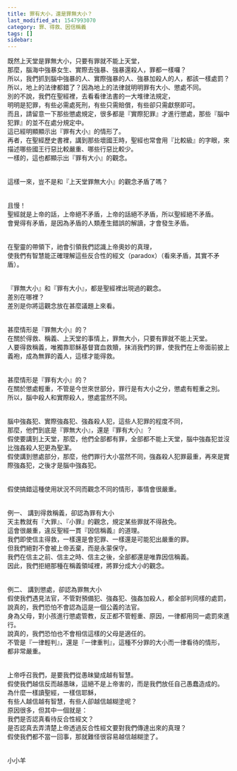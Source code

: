 ```yaml
---
title: 罪有大小，還是罪無大小？
last_modified_at: 1547993070
category: 罪、得救、因信稱義
tags: []
sidebar: 
---
```


<p>既然上天堂是罪無大小，只要有罪就不能上天堂，<br/>那麼，腦海中強暴女生、實際去強暴、強暴還殺人，罪都一樣囉？<br/>所以，我們抓到腦中強暴的人、實際強暴的人、強暴加殺人的人，都該一樣處罰？<br/>所以，地上的法律都錯了？因為地上的法律就明明罪有大小、懲處不同。<br/><!--more-->別的不說，我們在聖經裡，去看看律法書的一大堆律法規定，<br/>明明是犯罪，有些必需處死刑，有些只需賠償，有些卻只需獻祭即可。<br/>而且，請留意一下那些懲處規定，很多都是『實際犯罪』才進行懲處，那些『腦中犯罪』的並不在處分規定中。<br/>這已經明顯顯示出『罪有大小』的情形了。<br/>再者，在聖經歷史書裡，講到那些壞國王時，聖經也常會用『比較級』的字眼，來描述哪些國王行惡比較嚴重、哪些行惡比較少。<br/>一樣的，這也都顯示出『罪有大小』的觀念。<br/><br/><br/>這樣一來，豈不是和『上天堂罪無大小』的觀念矛盾了嗎？<br/><br/><br/>且慢！<br/>聖經就是上帝的話，上帝絕不矛盾，上帝的話絕不矛盾，所以聖經絕不矛盾。<br/>會覺得有矛盾，是因為矛盾的人類產生錯誤的解讀，才會發生矛盾。<br/><br/><br/>在聖靈的帶領下，祂會引領我們認識上帝奧妙的真理，<br/>使我們有智慧能正確理解這些反合性的經文（paradox）（看來矛盾，其實不矛盾）。<br/><br/><br/>『罪無大小』和『罪有大小』，都是聖經裡出現過的觀念。<br/>差別在哪裡？<br/>差別是你將這觀念放在甚麼議題上來看。<br/><br/><br/>甚麼情形是『罪無大小』的？<br/>在關於得救、稱義、上天堂的事情上，罪無大小，只要有罪就不能上天堂。<br/>人要得救稱義，唯獨靠耶穌基督寶血救贖，抹消我們的罪，使我們在上帝面前披上義袍，成為無罪的義人，這樣才能得救。<br/><br/><br/>甚麼情形是『罪有大小』的？<br/>在關於懲處輕重，不管是今世來世部分，罪行是有大小之分，懲處有輕重之別。<br/>所以，腦中殺人和實際殺人，懲處當然不同。<br/><br/><br/>腦中強姦犯、實際強姦犯、強姦殺人犯，這些人犯罪的程度不同，<br/>那麼，他們到底是『罪無大小』，還是『罪有大小』？<br/>假使要講到上天堂，那麼，他們全部都有罪，全部都不能上天堂，腦中強姦犯並沒比強姦殺人犯更為聖潔。<br/>假使講到懲處部分，那麼，他們罪行大小當然不同，強姦殺人犯罪最重，再來是實際強姦犯，之後才是腦中強姦犯。<br/><br/><br/>假使搞錯這種使用狀況不同而觀念不同的情形，事情會很嚴重。<br/><br/><br/>例一、	講到得救稱義，卻認為罪有大小<br/>天主教就有『大罪』、『小罪』的觀念，規定某些罪就不得赦免。<br/>這會很嚴重，違反聖經一貫『因信稱義』的道理。<br/>我們即使信主得救，一樣還是會犯罪、一樣還是可能犯出嚴重的罪。<br/>但我們絕對不會被上帝丟棄，而是永蒙保守。<br/>我們在信主之前、信主之時、信主之後，全部都還是唯靠因信稱義。<br/>因此，我們拒絕那種在稱義領域裡，將罪分成大小的觀念。<br/><br/><br/>例二、	講到懲處，卻認為罪無大小<br/>假使我們遇見法官，不管對預備犯、強姦犯、強姦加殺人，都全部判同樣的處罰，<br/>說真的，我們恐怕不會認為這是一個公義的法官。<br/>身為父母，對小孩進行懲處管教，反正都不管輕重、原因，一律都用同一處罰來進行。<br/>說真的，我們恐怕也不會相信這樣的父母是適任的。<br/>不管是『一律輕判』，還是『一律重判』，這種不分罪的大小而一律看待的情形，<br/>都非常嚴重。<br/><br/><br/>上帝呼召我們，是要我們從愚昧變成越有智慧。<br/>假使我們越信反而越愚昧，這絕不是上帝害的，而是我們放任自己愚蠢造成的。<br/>為什麼一樣讀聖經，一樣信耶穌，<br/>有些人越信越有智慧，有些人卻越信越糊塗呢？<br/>原因很多，但其中一個就是：<br/>我們是否認真看待反合性經文？<br/>是否認真去弄清楚上帝透過反合性經文要對我們傳達出來的真理？<br/>假使我們都不當一回事，那就難怪很容易越信越糊塗了。<br/><br/><br/>小小羊
</p>